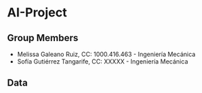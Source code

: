 # AI-Project

## Group Members
- Melissa Galeano Ruiz, CC: 1000.416.463  -  Ingeniería Mecánica
- Sofía Gutiérrez Tangarife, CC: XXXXX  -  Ingeniería Mecánica

## Data
